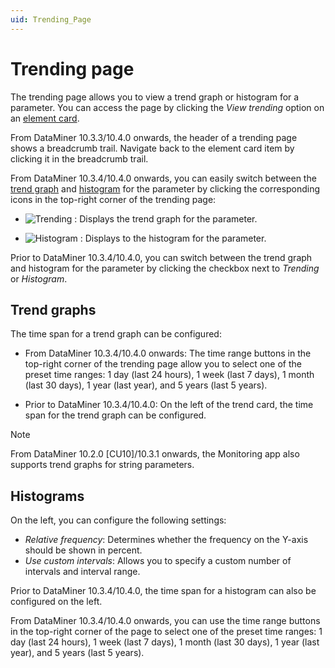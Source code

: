 ```yaml
---
uid: Trending_Page
---
```


# Trending page

The trending page allows you to view a trend graph or histogram for a parameter. You can access the page by clicking the *View trending* option on an [element card](xref:Element_Cards).

From DataMiner 10.3.3/10.4.0 onwards, the header of a trending page shows a breadcrumb trail. Navigate back to the element card item by clicking it in the breadcrumb trail.

From DataMiner 10.3.4/10.4.0 onwards, you can easily switch between the [trend graph](#trend-graphs) and [histogram](#histograms) for the parameter by clicking the corresponding icons in the top-right corner of the trending page: <!-- RN 35501 -->

- ![Trending](~/user-guide/images/Trending.png) : Displays the trend graph for the parameter.

- ![Histogram](~/user-guide/images/Histogram.png) : Displays to the histogram for the parameter.

Prior to DataMiner 10.3.4/10.4.0, you can switch between the trend graph and histogram for the parameter by clicking the checkbox next to *Trending* or *Histogram*.

## Trend graphs

The time span for a trend graph can be configured:

- From DataMiner 10.3.4/10.4.0 onwards: The time range buttons in the top-right corner of the trending page allow you to select one of the preset time ranges: 1 day (last 24 hours), 1 week (last 7 days), 1 month (last 30 days), 1 year (last year), and 5 years (last 5 years). <!-- RN 35595 -->

- Prior to DataMiner 10.3.4/10.4.0: On the left of the trend card, the time span for the trend graph can be configured. <!-- RN 35705 -->

> [!NOTE]
> From DataMiner 10.2.0 [CU10]/10.3.1 onwards, the Monitoring app also supports trend graphs for string parameters.

## Histograms

On the left, you can configure the following settings:

- *Relative frequency*: Determines whether the frequency on the Y-axis should be shown in percent.
- *Use custom intervals*: Allows you to specify a custom number of intervals and interval range.

Prior to DataMiner 10.3.4/10.4.0, the time span for a histogram can also be configured on the left.

From DataMiner 10.3.4/10.4.0 onwards, you can use the time range buttons in the top-right corner of the page to select one of the preset time ranges: 1 day (last 24 hours), 1 week (last 7 days), 1 month (last 30 days), 1 year (last year), and 5 years (last 5 years). <!-- RN 35733 -->
